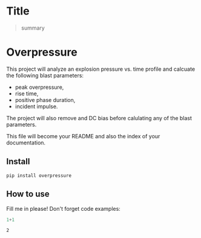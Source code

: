 # Title
> summary


# Overpressure
This project will analyze an explosion pressure vs. time profile and calcuate the following blast parameters:
* peak overpressure,
* rise time,
* positive phase duration,
* incident impulse.

The project will also remove and DC bias before calulating any of the blast parameters.

This file will become your README and also the index of your documentation.

## Install

`pip install overpressure`

## How to use

Fill me in please! Don't forget code examples:

```python
1+1
```




    2


